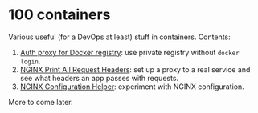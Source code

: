 # 100 containers

Various useful (for a DevOps at least) stuff in containers. Contents:

1. [Auth proxy for Docker registry](nginx-docker-registry-auth-proxy): use private registry without `docker login`. 
1. [NGINX Print All Request Headers](nginx-print-request-headers): set up a proxy to a real service and see what headers an app passes with requests.
1. [NGINX Configuration Helper](nginx-test-config): experiment with NGINX configuration.

More to come later.
